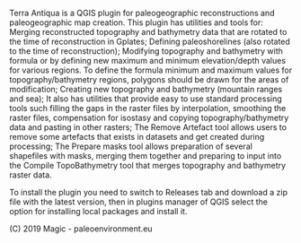 Terra Antiqua is a QGIS plugin for paleogeographic reconstructions and paleogeographic map creation. 
This plugin has utilities and tools for:
Merging reconstructed topography and bathymetry data that are rotated to the time of reconstruction in Gplates; 
Defining paleoshorelines (also rotated to the time of reconstruction); 
Modifying topography and bathymetry with formula or by defining new maximum and minimum elevation/depth values for various regions. To define the formula minimum and maximum values for topography/bathymetry regions, polygons should be drawn for the areas of modification;
Creating new topography and bathymetry (mountain ranges and sea);
It also has utilities that provide easy to use standard processing tools such filling the gaps in the raster files by interpolation, smoothing the raster files, compensation for isostasy and copying topography/bathymetry data and pasting in other rasters;
The Remove Artefact tool allows users to remove some artefacts that exists in datasets and get created during processing;
The Prepare masks tool allows preparation of several shapefiles with masks, merging them together and preparing to input into the Compile TopoBathymetry tool that merges topography and bathymetry raster data. 

To install the plugin you need to switch to Releases tab and download a zip file with the latest version, then in plugins manager of QGIS select the option for installing local packages and install it. 


(C) 2019 Magic - paleoenvironment.eu
